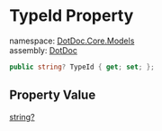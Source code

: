 ﻿# TypeId Property

namespace: [DotDoc\.Core\.Models](../../DotDoc.Core.Models.md)<br />
assembly: [DotDoc](../../../DotDoc.md)



```csharp
public string? TypeId { get; set; };
```

## Property Value

[string?](https://docs.microsoft.com/ja-jp/dotnet/api/System.String)

